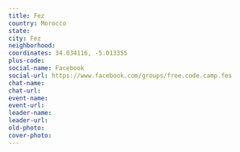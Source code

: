```yaml
---
title: Fez
country: Morocco
state: 
city: Fez
neighborhood: 
coordinates: 34.034116, -5.013355
plus-code:
social-name: Facebook
social-url: https://www.facebook.com/groups/free.code.camp.fes
chat-name:
chat-url:
event-name:
event-url:
leader-name:
leader-url:
old-photo: 
cover-photo:
---
```

